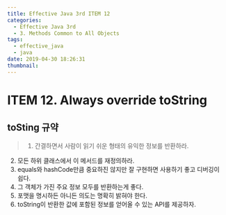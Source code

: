 ```yaml
---
title: Effective Java 3rd ITEM 12
categories:
  - Effective Java 3rd
  - 3. Methods Common to All Objects
tags:
  - effective_java
  - java
date: 2019-04-30 18:26:31
thumbnail:
---
```


# ITEM 12. Always override toString

## toSting 규약
> 1. 간결하면서 사람이 읽기 쉬운 형태의 유익한 정보를 반환하라.
2. 모든 하위 클래스에서 이 메서드를 재정의하라.
3. equals와 hashCode만큼 중요하진 않지만 잘 구현하면 사용하기 좋고 디버깅이 쉽다.
4. 그 객체가 가진 주요 정보 모두를 반환하는게 좋다.
5. 포맷을 명시하든 아니든 의도는 명확히 밝혀야 한다.
6. toString이 반환한 값에 포함된 정보를 얻어올 수 있는 API를 제공하자.
